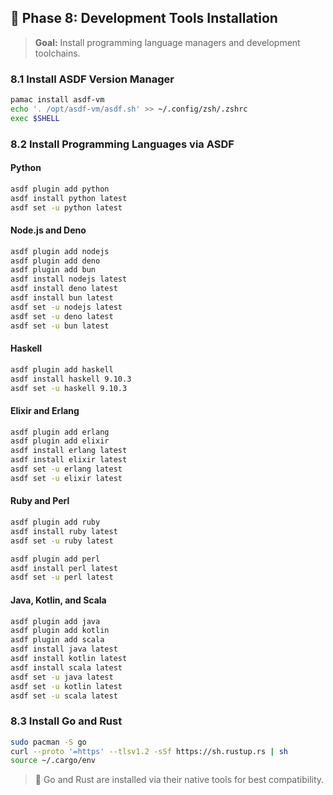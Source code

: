 ## 🧰 Phase 8: Development Tools Installation
> **Goal:** Install programming language managers and development toolchains.

### 8.1 Install ASDF Version Manager
```bash
pamac install asdf-vm
echo '. /opt/asdf-vm/asdf.sh' >> ~/.config/zsh/.zshrc
exec $SHELL
```

### 8.2 Install Programming Languages via ASDF

#### Python
```bash
asdf plugin add python
asdf install python latest
asdf set -u python latest
```

#### Node.js and Deno
```bash
asdf plugin add nodejs
asdf plugin add deno
asdf plugin add bun
asdf install nodejs latest
asdf install deno latest
asdf install bun latest
asdf set -u nodejs latest
asdf set -u deno latest
asdf set -u bun latest
```

#### Haskell
```bash
asdf plugin add haskell
asdf install haskell 9.10.3
asdf set -u haskell 9.10.3
```

#### Elixir and Erlang
```bash
asdf plugin add erlang
asdf plugin add elixir
asdf install erlang latest
asdf install elixir latest
asdf set -u erlang latest
asdf set -u elixir latest
```

#### Ruby and Perl
```bash
asdf plugin add ruby
asdf install ruby latest
asdf set -u ruby latest

asdf plugin add perl
asdf install perl latest
asdf set -u perl latest
```

#### Java, Kotlin, and Scala
```bash
asdf plugin add java
asdf plugin add kotlin
asdf plugin add scala
asdf install java latest
asdf install kotlin latest
asdf install scala latest
asdf set -u java latest
asdf set -u kotlin latest
asdf set -u scala latest
```

### 8.3 Install Go and Rust
```bash
sudo pacman -S go
curl --proto '=https' --tlsv1.2 -sSf https://sh.rustup.rs | sh
source ~/.cargo/env
```
> 🧩 Go and Rust are installed via their native tools for best compatibility.

